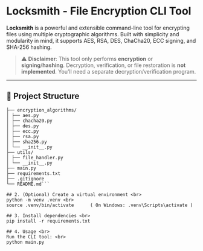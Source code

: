 # Locksmith - File Encryption CLI Tool

**Locksmith** is a powerful and extensible command-line tool for encrypting files using multiple cryptographic algorithms. Built with simplicity and modularity in mind, it supports AES, RSA, DES, ChaCha20, ECC signing, and SHA-256 hashing.

> ⚠️ **Disclaimer**: This tool only performs **encryption** or **signing**/**hashing**. Decryption, verification, or file restoration is **not implemented**. You’ll need a separate decryption/verification program.

---

## 📂 Project Structure
```Locksmith/
├── encryption_algorithms/
│ ├── aes.py
│ ├── chacha20.py
│ ├── des.py
│ ├── ecc.py
│ ├── rsa.py
│ ├── sha256.py
│ └── __init__.py
├── utils/
│ ├── file_handler.py
│ └── __init__.py
├── main.py
├── requirements.txt
├── .gitignore
└── README.md```

## 2. (Optional) Create a virtual environment <br>
python -m venv .venv <br>
source .venv/bin/activate      ( On Windows: .venv\Scripts\activate )

## 3. Install dependencies <br>
pip install -r requirements.txt

## 4. Usage <br>
Run the CLI tool: <br>
python main.py

